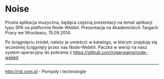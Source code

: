 Noise
======

Prosta aplikacja muzyczna, będąca częścią prezentacji na temat aplikacji typu SPA na platformie Node-Webkit.
Prezentacja na Akademickich Targach Pracy we Wrocławiu, 15.09.2014.

Po ściągnięciu źródeł, należy je umieścić w katalogu, w którym znajduję się wcześniej ściągnięty przez nas Node-Webkit. 
Paczka w wersji na nasz system operacyjny do pobrania z https://github.com/rogerwang/node-webkit

--------------------
http://rst.com.pl - Pomysły i technologie